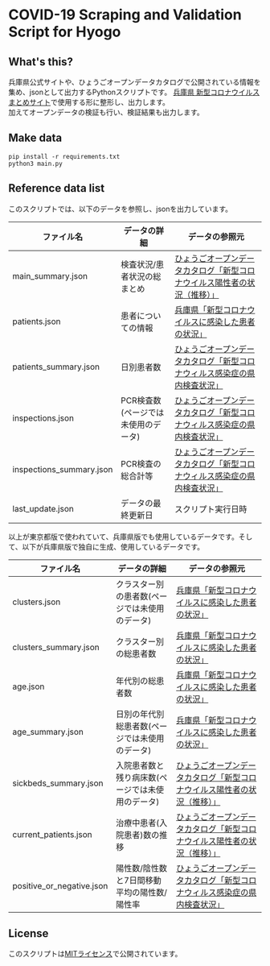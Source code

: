 # COVID-19 Scraping and Validation Script for Hyogo

## What's this?
兵庫県公式サイトや、ひょうごオープンデータカタログで公開されている情報を集め、jsonとして出力するPythonスクリプトです。
[兵庫県 新型コロナウイルスまとめサイト](https://stop-covid19-hyogo.org/)で使用する形に整形し、出力します。  
加えてオープンデータの検証も行い、検証結果も出力します。

## Make data
```shell script
pip install -r requirements.txt
python3 main.py
```

## Reference data list
このスクリプトでは、以下のデータを参照し、jsonを出力しています。

|ファイル名|データの詳細|データの参照元|
|---|---|---|
|main_summary.json|検査状況/患者状況の総まとめ|[ひょうごオープンデータカタログ「新型コロナウイルス陽性者の状況（推移）」](http://open-data.pref.hyogo.lg.jp/index.php?key=muq1trrqj-175#_175)|
|patients.json|患者についての情報|[兵庫県「新型コロナウイルスに感染した患者の状況」](https://web.pref.hyogo.lg.jp/kk03/corona_kanjyajyokyo.html)|
|patients_summary.json|日別患者数|[ひょうごオープンデータカタログ「新型コロナウィルス感染症の県内検査状況」](http://open-data.pref.hyogo.lg.jp/index.php?key=muve6rx2r-175#_175)|
|inspections.json|PCR検査数(ページでは未使用のデータ)|[ひょうごオープンデータカタログ「新型コロナウィルス感染症の県内検査状況」](http://open-data.pref.hyogo.lg.jp/index.php?key=muve6rx2r-175#_175)|
|inspections_summary.json|PCR検査の総合計等|[ひょうごオープンデータカタログ「新型コロナウィルス感染症の県内検査状況」](http://open-data.pref.hyogo.lg.jp/index.php?key=muve6rx2r-175#_175)|
|last_update.json|データの最終更新日|スクリプト実行日時|

以上が東京都版で使われていて、兵庫県版でも使用しているデータです。そして、以下が兵庫県版で独自に生成、使用しているデータです。

|ファイル名|データの詳細|データの参照元|
|---|---|---|
|clusters.json|クラスター別の患者数(ページでは未使用のデータ)|[兵庫県「新型コロナウイルスに感染した患者の状況」](https://web.pref.hyogo.lg.jp/kk03/corona_kanjyajyokyo.html)|
|clusters_summary.json|クラスター別の総患者数|[兵庫県「新型コロナウイルスに感染した患者の状況」](https://web.pref.hyogo.lg.jp/kk03/corona_kanjyajyokyo.html)|
|age.json|年代別の総患者数|[兵庫県「新型コロナウイルスに感染した患者の状況」](https://web.pref.hyogo.lg.jp/kk03/corona_kanjyajyokyo.html)|
|age_summary.json|日別の年代別総患者数(ページでは未使用のデータ)|[兵庫県「新型コロナウイルスに感染した患者の状況」](https://web.pref.hyogo.lg.jp/kk03/corona_kanjyajyokyo.html)|
|sickbeds_summary.json|入院患者数と残り病床数(ページでは未使用のデータ)|[ひょうごオープンデータカタログ「新型コロナウイルス陽性者の状況（推移）」](http://open-data.pref.hyogo.lg.jp/index.php?key=muq1trrqj-175#_175)|
|current_patients.json|治療中患者(入院患者)数の推移|[ひょうごオープンデータカタログ「新型コロナウイルス陽性者の状況（推移）」](http://open-data.pref.hyogo.lg.jp/index.php?key=muq1trrqj-175#_175)|
|positive_or_negative.json|陽性数/陰性数と7日間移動平均の陽性数/陽性率|[ひょうごオープンデータカタログ「新型コロナウィルス感染症の県内検査状況」](http://open-data.pref.hyogo.lg.jp/index.php?key=muve6rx2r-175#_175)|

## License
このスクリプトは[MITライセンス](LICENSE)で公開されています。
